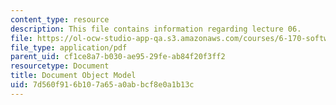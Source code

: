 ```yaml
---
content_type: resource
description: This file contains information regarding lecture 06.
file: https://ol-ocw-studio-app-qa.s3.amazonaws.com/courses/6-170-software-studio-spring-2013/7d560f916b107a65a0abbcf8e0a1b13c_MIT6_170S13_06-dc-objt-mod.pdf
file_type: application/pdf
parent_uid: cf1ce8a7-b030-ae95-29fe-ab84f20f3ff2
resourcetype: Document
title: Document Object Model
uid: 7d560f91-6b10-7a65-a0ab-bcf8e0a1b13c
---
```

